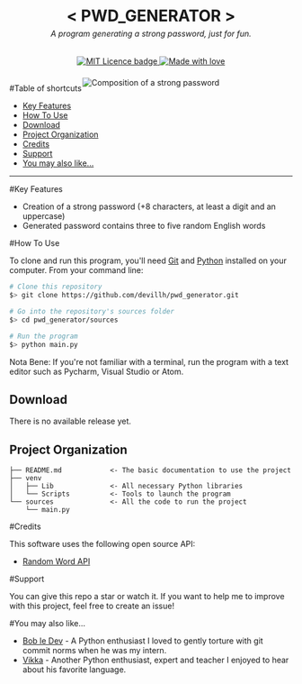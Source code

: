 <h1 style="text-align:center; margin-bottom: -0.5em">
  <br>
    <img src="https://i.gifer.com/ZMQy.gif" alt="Spinning crystals" style="margin-bottom: -5em; margin-top: -7em">
  <br>
  < PWD_GENERATOR >
</h1>
<h6 style="text-align:center">A program generating a strong password, just for fun.</h6>

<p style="text-align:center; margin-bottom: 1.5em; margin-top: 2em">
  <a href="https://lbesson.mit-license.org/">
      <img src="https://img.shields.io/badge/License-MIT-blue.svg" alt="MIT Licence badge">
  </a>
  <a href="https://github.com/devillh">
      <img src="https://img.shields.io/badge/Made%20with-💛-674ea7" alt="Made with love">
  </a>
<p style="text-align:center; margin-bottom: -1.5em;">
    <img src="https://i.gifer.com/7SK9.gif" alt="Composition of a strong password">
</p>

#Table of shortcuts

- [Key Features](#key-features)
- [How To Use](#how-to-use)
- [Download](#download)
- [Project Organization](#project-organization)
- [Credits](#credits)
- [Support](#support)
- [You may also like...](#you-may-also-like)



---

#Key Features

* Creation of a strong password (+8 characters, at least a digit and an uppercase)
* Generated password contains three to five random English words

#How To Use

To clone and run this program, you'll need [Git](https://git-scm.com) and [Python](https://www.python.org/downloads/) installed on your computer. From your command line:

```bash
# Clone this repository
$> git clone https://github.com/devillh/pwd_generator.git

# Go into the repository's sources folder
$> cd pwd_generator/sources

# Run the program
$> python main.py
```

Nota Bene: If you're not familiar with a terminal, run the program with a text editor such as Pycharm, Visual Studio or Atom.

## Download

There is no available release yet.

## Project Organization

    ├── README.md            <- The basic documentation to use the project
    ├── venv
    │   ├── Lib              <- All necessary Python libraries
    │   └── Scripts          <- Tools to launch the program
    └── sources              <- All the code to run the project
        └── main.py

#Credits

This software uses the following open source API:

- [Random Word API](https://github.com/RazorSh4rk/random-word-api)

#Support

You can give this repo a star or watch it. If you want to help me to improve with this project, feel free to create an issue!


#You may also like...

- [Bob le Dev](https://github.com/MatthieuRochette) - A Python enthusiast I loved to gently torture with git commit norms when he was my intern.
- [Vikka](https://github.com/Vikka) - Another Python enthusiast, expert and teacher I enjoyed to hear about his favorite language.